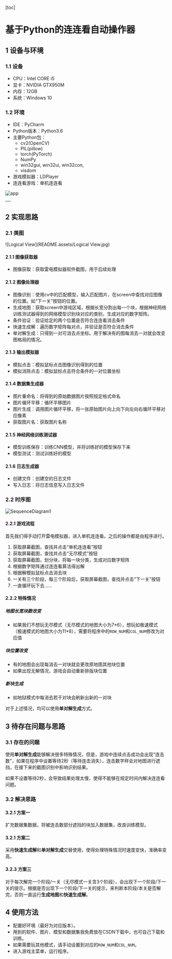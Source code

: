 [toc]

# 基于Python的连连看自动操作器

## 1 设备与环境

### 1.1 设备

- CPU：Intel CORE i5
- 显卡：NVIDIA GTX950M
- 内存：12GB
- 系统：Windows 10



### 1.2 环境

- IDE：PyCharm
- Python版本：Python3.6
- 主要Python包：
  - cv2(OpenCV)
  - PIL(pillow)
  - torch(PyTorch)
  - NumPy
  - win32gui, win32ui, win32con,
  - visdom
- 游戏模拟器：LDPlayer
- 连连看游戏：单机连连看

![app](README.assets/app.JPG)

<img src="README.assets/menu.png" alt="menu" style="zoom: 33%;" />




## 2 实现思路

### 2.1 类图

![Logical View](README.assets/Logical View.jpg)

#### 2.1.1 图像获取器

- 图像获取：获取雷电模拟器软件截图，用于后续处理

#### 2.1.2 图像处理器

- 图像识别：使用cv中的匹配模型，输入匹配图片，在screen中查找对应图像的位置。如“下一关”按钮的位置。
- 生成地图：获取screen中游戏区域，根据长宽分割出每一个块，根据神经网络训练测试器得到的网络模型识别块对应的类别，生成对应的数字矩阵。
- 条件验证：验证给定的两个位置是否符合连连看消去条件
- 快速生成解：遍历数字矩阵每对点，并验证是否符合消去条件
- 单对解生成：只得到一对可消去点坐标。用于解决有的图每消去一对就会改变图格局的情况。

#### 2.1.3 输出模拟器

- 模拟点击：模拟鼠标点击图像识别得到的位置
- 模拟消除点击：模拟鼠标点击符合条件的一对位置坐标

#### 2.1.4 数据集生成器

- 图片重命名：将得到的原始数据图片按照规定格式命名
- 图片循环平移：循环平移图片
- 图片生成：调用图片循环平移，将一张原始图片向上向下向左向右循环平移对应像素
- 获取图片名：获取图片名称

#### 2.1.5 神经网络训练测试器

- 模型训练保存：训练CNN模型，并将训练好的模型保存下来
- 模型测试：测试训练好的模型

#### 2.1.6 日志生成器

- 创建文件：创建空的日志文件
- 写入日志：将日志信息写入日志文件



### 2.2 时序图

![SequenceDiagram1](README.assets/SequenceDiagram1.jpg)

#### 2.2.1 游戏流程

首先我们得手动打开雷电模拟器，进入单机连连看。之后的操作都是由程序进行。

1. 获取屏幕截图，查找并点击“单机连连看”按钮
2. 获取屏幕截图，查找并点击“无尽模式”按钮
3. 获取屏幕截图，划分块，将每一块分类，生成对应数字矩阵
4. 根据数字矩阵通过连连看算法得出解
5. 根据解模拟鼠标点击消去块
6. 一关有三个阶段，每三个阶段后，获取屏幕截图，查找并点击“下一关”按钮
7. 一直循环玩下去……

#### 2.2.2 特殊情况

##### 地图长宽块数改变

- 如果我们不想玩无尽模式（无尽模式的地图大小为7\*6），想玩如极速模式（极速模式的地图大小为11\*8），需要将程序中的`ROW_NUM`和`COL_NUM`修改为对应值

##### 块位置改变

- 有的地图会出现每消去一对块就会更改原地图其他块位置
- 如果出现无解情况，游戏会自动重新排版块位置

##### 新块生成

- 如地狱模式中每消去若干对块会刷新出新的一对块



对于上述情况，均可以使用**单对解生成**方式。



## 3 待存在问题与思路

### 3.1 存在的问题

使用**单对解生成**能够解决很多特殊情况，但是，游戏中连续点击成功会出现“连击数”，如果在程序中设置等待2秒（等待连击消失），连击数字样会对地图进行遮挡，在接下来的截图识别中影响识别结果。



如果不设置等待2秒，会导致结果处理太慢，使得不能够在规定时间内解决连连看问题。



### 3.2 解决思路

#### 3.2.1 方案一

扩充数据集数据，将被连击数部分遮挡的块加入数据集，改良训练模型。



#### 3.2.1 方案二

采用**快速生成解**和**单对解生成**交替使用，使得处理特殊情况时速度变快，准确率变高。



#### 3.2.3 方案三

对于每次解完一个阶段/一关（无尽模式一关含3个阶段），会出现下一个阶段/下一关的提示。根据是否出现下一个阶段/下一关的提示，来判断本阶段/本关是否解完，否则一直运行**生成地图**和**快速生成解**。



## 4 使用方法

- 配置好环境（最好为对应版本）。
- 用到的软件、图片、模型和数据集我免费放在CSDN下载中，也可自己下载和训练。
- 如果需要玩其他模式，请手动设置到对应的`ROW_NUM`和`COL_NUM`。
- 进入游戏主菜单，运行程序。